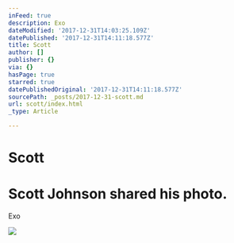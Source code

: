 ```yaml
---
inFeed: true
description: Exo
dateModified: '2017-12-31T14:03:25.109Z'
datePublished: '2017-12-31T14:11:18.577Z'
title: Scott
author: []
publisher: {}
via: {}
hasPage: true
starred: true
datePublishedOriginal: '2017-12-31T14:11:18.577Z'
sourcePath: _posts/2017-12-31-scott.md
url: scott/index.html
_type: Article

---
```

# Scott

# Scott Johnson shared his photo.
Exo

<article style=""><img src="https://scontent.xx.fbcdn.net/v/t31.0-8/s720x720/13908996_1771638939720720_7768829944521811335_o.jpg?oh=72a20b99e735bba4f08df30a0cc4d7ce&amp;oe=5ABDA10D" /></article>